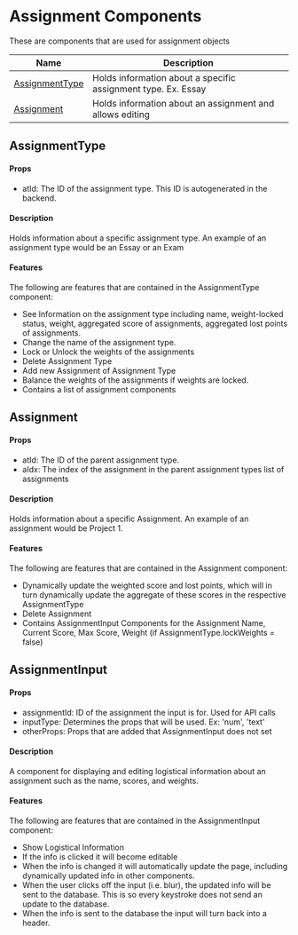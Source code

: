 # Assignment Components

These are components that are used for assignment objects

| Name                              | Description                                                   |
| --------------------------------- | ------------------------------------------------------------- |
| [AssignmentType](#AssignmentType) | Holds information about a specific assignment type. Ex. Essay |
| [Assignment](#Assignment)         | Holds information about an assignment and allows editing      |

## AssignmentType

#### Props

- atId: The ID of the assignment type. This ID is autogenerated in the backend.

#### Description
Holds information about a specific assignment type.  An example of an assignment type would be an Essay or an Exam

#### Features
The following are features that are contained in the AssignmentType component:
- See Information on the assignment type including name, weight-locked status, weight, aggregated score of assignments, aggregated lost points of assignments.
- Change the name of the assignment type.
- Lock or Unlock the weights of the assignments
- Delete Assignment Type
- Add new Assignment of Assignment Type
- Balance the weights of the assignments if weights are locked.
- Contains a list of assignment components


## Assignment

#### Props

- atId: The ID of the parent assignment type.
- aIdx: The index of the assignment in the parent assignment types list of assignments

#### Description
Holds information about a specific Assignment.  An example of an assignment would be Project 1.

#### Features
The following are features that are contained in the Assignment component:
- Dynamically update the weighted score and lost points, which will in turn dynamically update the aggregate of these scores in the respective AssignmentType
- Delete Assignment
- Contains AssignmentInput Components for the Assignment Name, Current Score, Max Score, Weight (if AssignmentType.lockWeights = false)

## AssignmentInput

#### Props
- assignmentId: ID of the assignment the input is for.  Used for API calls
- inputType: Determines the props that will be used. Ex: 'num', 'text'
- otherProps: Props that are added that AssignmentInput does not set

#### Description
A component for displaying and editing logistical information about an assignment such as the name, scores, and weights.

#### Features
The following are features that are contained in the AssignmentInput component:
- Show Logistical Information
- If the info is clicked it will become editable
- When the info is changed it will automatically update the page, including dynamically updated info in other components.
- When the user clicks off the input (i.e. blur), the updated info will be sent to the database.  This is so every keystroke does not send an update to the database.
- When the info is sent to the database the input will turn back into a header.

